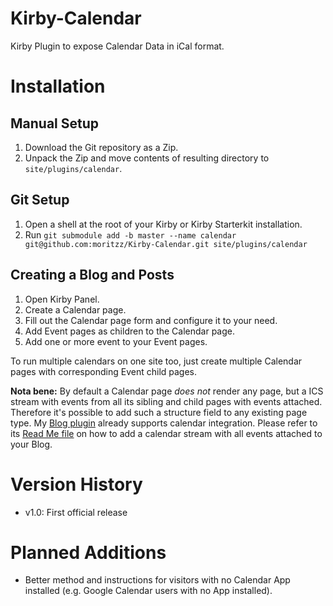 # Kirby-Calendar

Kirby Plugin to expose Calendar Data in iCal format.

# Installation

## Manual Setup

1. Download the Git repository as a Zip.
2. Unpack the Zip and move contents of resulting directory to `site/plugins/calendar`.

## Git Setup

1. Open a shell at the root of your Kirby or Kirby Starterkit installation.
2. Run `git submodule add -b master --name calendar git@github.com:moritzz/Kirby-Calendar.git site/plugins/calendar`

## Creating a Blog and Posts

1. Open Kirby Panel.
2. Create a Calendar page.
3. Fill out the Calendar page form and configure it to your need.
4. Add Event pages as children to the Calendar page.
5. Add one or more event to your Event pages.

To run multiple calendars on one site too, just create multiple Calendar pages with corresponding Event child pages.

**Nota bene:** By default a Calendar page *does not* render any page, but a ICS stream with events from all its sibling and child pages with events attached. Therefore it's possible to add such a structure field to any existing page type. My [Blog plugin](https://github.com/moritzz/Kirby-Blog) already supports calendar integration. Please refer to its [Read Me file](https://github.com/moritzz/Kirby-Blog/blob/master/README.md) on how to add a calendar stream with all events attached to your Blog.

# Version History #

- v1.0: First official release

# Planned Additions

- Better method and instructions for visitors with no Calendar App installed (e.g. Google Calendar users with no App installed).